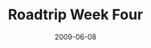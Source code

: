 ---
layout: media
category: media
title: "Roadtrip Week Four"
date: 2009-06-08
description: "Steven and David explore the cost involved in revolutionary activity."
tag: 
 - downs-syndrome
 - cost
 - revolution
yt-embed-url: "//www.youtube.com/embed/HD3pd9bbZRg"
video: "http://s3.amazonaws.com/crossroads-media/other-media/video/Roadtrip4.mp4"
video-poster: "http://s3.amazonaws.com/crossroads-media/images/Roadtrip4-still.jpg"
---